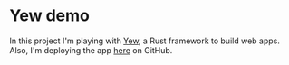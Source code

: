 # Yew demo

In this project I'm playing with [Yew](https://yew.rs/), a Rust framework to build web apps. Also, I'm deploying the app [here](https://sherif2003.github.io/yew-demo/) on GitHub.
